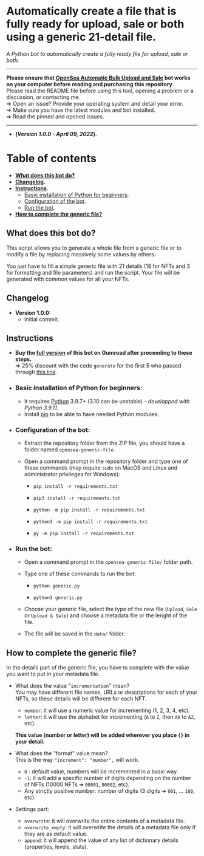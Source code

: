 # Automatically create a file that is fully ready for upload, sale or both using a generic 21-detail file.
_A Python bot to automatically create a fully ready file for upload, sale or both._

---

**Please ensure that [OpenSea Automatic Bulk Upload and Sale](https://github.com/maximedrn/opensea-automatic-bulk-upload-and-sale) bot works on your computer before reading and purchasing this repository**.  
Please read the README file before using this tool, opening a problem or a discussion, or contacting me.  
⇒ Open an issue? Provide your operating system and detail your error.  
⇒ Make sure you have the latest modules and bot installed.  
⇒ Read the pinned and opened issues.

---

* **(_Version 1.0.0 - April 09, 2022_).**

# Table of contents

* **[What does this bot do?](#what-does-this-bot-do)**
* **[Changelog](#changelog).**
* **[Instructions](#instructions)**.
  * [Basic installation of Python for beginners](#basic-installation-of-python-for-beginners).
  * [Configuration of the bot](#configuration-of-the-bot).
  * [Run the bot](#run-the-bot).
* **[How to complete the generic file?](#how-to-complete-the-generic-file)**

## What does this bot do?

This script allows you to generate a whole file from a generic file or to modify a file by replacing massively some values by others.

You just have to fill a simple generic file with 21 details (18 for NFTs and 3 for formatting and file parameters) and run the script. Your file will be generated with common values for all your NFTs.

## Changelog

* **Version 1.0.0:**
  * Initial commit.

## Instructions

* **Buy the [full version](https://maximedrn.gumroad.com/l/opensea-generic-file) of this bot on Gumroad after proceeding to these steps.**  
  ⇒ 25% discount with the code `generate` for the first 5 who passed through [this link](https://maximedrn.gumroad.com/l/opensea-generic-file/generate).
* ### Basic installation of Python for beginners:
  * It requires [Python](https://www.python.org/) 3.9.7+ (3.10 can be unstable) - _developped with Python 3.9.11_.
  * Install [pip](https://pip.pypa.io/en/stable/installation/) to be able to have needed Python modules.

* ### Configuration of the bot:
  * Extract the repository folder from the ZIP file, you should have a folder named  `opensea-generic-file`.
  * Open a command prompt in the repository folder and type one of these commands (may require ``sudo`` on MacOS and Linux and administrator privileges for Windows):
    
    * ```
      pip install -r requirements.txt
      ```
    * ```
      pip3 install -r requirements.txt
      ```
    * ```
      python -m pip install -r requirements.txt
      ```
    * ```
      python3 -m pip install -r requirements.txt
      ```
    * ```
      py -m pip install -r requirements.txt
      ```
* ### Run the bot:
  * Open a command prompt in the `opensea-generic-file/` folder path.
  * Type one of these commands to run the bot:
    
    * ```
      python generic.py
      ```
    * ```
      python3 generic.py
      ```
   * Choose your generic file, select the type of the new file (`Upload`, `Sale` or `Upload & Sale`) and choose a metadata file or the lenght of the file.
   * The file will be saved in the `data/` folder.

## How to complete the generic file?

In the details part of the generic file, you have to complete with the value you want to put in your metadata file.

* What does the value "`incrementation`" mean?  
  You may have different file names, URLs or descriptions for each of your NFTs, so these details will be different for each NFT.
  * `number`: it will use a numeric value for incrementing (1, 2, 3, 4, etc).
  * ``letter``: it will use the alphabet for incrementing (`A` to `Z`, then `AA` to `AZ`, etc).
  
  **This value (number or letter) will be added wherever you place `{}` in your detail.**

* What does the "format" value mean?  
  This is the way `"increment": "number",` will work.
  * `0` : default value, numbers will be incremented in a basic way.
  * `-1`: it will add a specific number of digits depending on the number of NFTs (10000 NFTs ➜ `00001`, `00002`, etc).
  * Any strictly positive number: number of digits (3 digits ➜ `001`, ... `100`, etc).

* Settings part:
  * `overwrite`: it will overwrite the entire contents of a metadata file.
  * `overwrite_empty`: it will overwrite the details of a metadata file only if they are as default value.
  * `append`: it will append the value of any list of dictionary details (properties, levels, stats).
